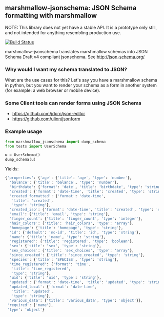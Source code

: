 ## marshmallow-jsonschema: JSON Schema formatting with marshmallow

NOTE: This library does not yet have a stable API.
It is a prototype only still, and not intended for anything resembling production use.


[![Build Status](https://travis-ci.org/fuhrysteve/marshmallow-jsonschema.svg?branch=master)](https://travis-ci.org/fuhrysteve/marshmallow-jsonschema)

 marshmallow-jsonschema translates marshmallow schemas into
 JSON Schema Draft v4 compliant jsonschema. See http://json-schema.org/

### Why would I want my schema translated to JSON?

What are the use cases for this? Let's say you have a
marshmallow schema in python, but you want to render your
schema as a form in another system (for example: a web browser
or mobile device).

### Some Client tools can render forms using JSON Schema

* https://github.com/jdorn/json-editor
* https://github.com/ulion/jsonform


### Example usage

```python
from marshmallow_jsonschema import dump_schema
from tests import UserSchema

u = UserSchema()
dump_schema(u)
```
Yields:
```python
{'properties': {'age': {'title': 'age', 'type': 'number'},
  'balance': {'title': 'balance', 'type': 'number'},
  'birthdate': {'format': 'date', 'title': 'birthdate', 'type': 'string'},
  'created': {'format': 'date-time', 'title': 'created', 'type': 'string'},
  'created_formatted': {'format': 'date-time',
   'title': 'created',
   'type': 'string'},
  'created_iso': {'format': 'date-time', 'title': 'created', 'type': 'string'},
  'email': {'title': 'email', 'type': 'string'},
  'finger_count': {'title': 'finger_count', 'type': 'integer'},
  'hair_colors': {'title': 'hair_colors', 'type': 'array'},
  'homepage': {'title': 'homepage', 'type': 'string'},
  'id': {'default': 'no-id', 'title': 'id', 'type': 'string'},
  'name': {'title': 'name', 'type': 'string'},
  'registered': {'title': 'registered', 'type': 'boolean'},
  'sex': {'title': 'sex', 'type': 'string'},
  'sex_choices': {'title': 'sex_choices', 'type': 'array'},
  'since_created': {'title': 'since_created', 'type': 'string'},
  'species': {'title': 'SPECIES', 'type': 'string'},
  'time_registered': {'format': 'time',
   'title': 'time_registered',
   'type': 'string'},
  'uid': {'title': 'uid', 'type': 'string'},
  'updated': {'format': 'date-time', 'title': 'updated', 'type': 'string'},
  'updated_local': {'format': 'date-time',
   'title': 'updated',
   'type': 'string'},
  'various_data': {'title': 'various_data', 'type': 'object'}},
 'required': ['name'],
 'type': 'object'}
```
